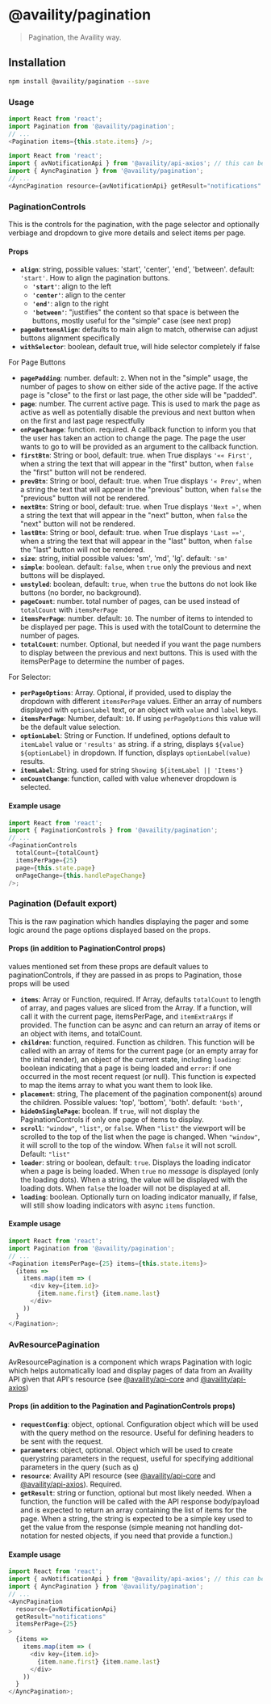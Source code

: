 # @availity/pagination

> Pagination, the Availity way.

## Installation

```bash
npm install @availity/pagination --save
```

### Usage

```javascript
import React from 'react';
import Pagination from '@availity/pagination';
// ...
<Pagination items={this.state.items} />;
```

```javascript
import React from 'react';
import { avNotificationApi } from '@availity/api-axios'; // this can be any API resource
import { AyncPagination } from '@availity/pagination';
// ...
<AyncPagination resource={avNotificationApi} getResult="notifications" />;
```

### PaginationControls

This is the controls for the pagination, with the page selector and optionally verbiage and dropdown to give more details and select items per page.

#### Props

- **`align`**: string, possible values: 'start', 'center', 'end', 'between'. default: `'start'`. How to align the pagination buttons.
  - **`'start'`**: align to the left
  - **`'center'`**: align to the center
  - **`'end'`**: align to the right
  - **`'between'`**: "justifies" the content so that space is between the buttons, mostly useful for the "simple" case (see next prop)
- **`pageButtonsAlign`**: defaults to main align to match, otherwise can adjust buttons alignment specifically
- **`withSelector`**: boolean, default true, will hide selector completely if false

For Page Buttons

- **`pagePadding`**: number. default: `2`. When not in the "simple" usage, the number of pages to show on either side of the active page. If the active page is "close" to the first or last page, the other side will be "padded".
- **`page`**: number. The current active page. This is used to mark the page as active as well as potentially disable the previous and next button when on the first and last page respectfully
- **`onPageChange`**: function. required. A callback function to inform you that the user has taken an action to change the page. The page the user wants to go to will be provided as an argument to the callback function.
- **`firstBtn`**: String or bool, default: true. when True displays `'«« First'`, when a string the text that will appear in the "first" button, when `false` the "first" button will not be rendered.
- **`prevBtn`**: String or bool, default: true. when True displays `'« Prev'`, when a string the text that will appear in the "previous" button, when `false` the "previous" button will not be rendered.
- **`nextBtn`**: String or bool, default: true. when True displays `'Next »'`, when a string the text that will appear in the "next" button, when `false` the "next" button will not be rendered.
- **`lastBtn`**: String or bool, default: true. when True displays `'Last »»'`, when a string the text that will appear in the "last" button, when `false` the "last" button will not be rendered.
- **`size`**: string, initial possible values: 'sm', 'md', 'lg'. default: `'sm'`
- **`simple`**: boolean. default: `false`, when `true` only the previous and next buttons will be displayed.
- **`unstyled`**: boolean, default: `true`, when `true` the buttons do not look like buttons (no border, no background).
- **`pageCount`**: number. total number of pages, can be used instead of `totalCount` with `itemsPerPage`
- **`itemsPerPage`**: number. default: `10`. The number of items to intended to be displayed per page. This is used with the totalCount to determine the number of pages.
- **`totalCount`**: number. Optional, but needed if you want the page numbers to display between the previous and next buttons. This is used with the itemsPerPage to determine the number of pages.

For Selector:

- **`perPageOptions`**: Array. Optional, if provided, used to display the dropdown with different `itemsPerPage` values. Either an array of numbers displayed with `optionLabel` text, or an object with `value` and `label` keys.
- **`itemsPerPage`**: Number, default: `10`. If using `perPageOptions` this value will be the default value selection.
- **`optionLabel`**: String or Function. If undefined, options default to `itemLabel` value or `'results'` as string. if a string, displays `${value} ${optionLabel}` in dropdown. If function, displays `optionLabel(value)` results.
- **`itemLabel`**: String. used for string `Showing ${itemLabel || 'Items'}`
- **`onCountChange`**: function, called with value whenever dropdown is selected.

#### Example usage

```javascript
import React from 'react';
import { PaginationControls } from '@availity/pagination';
// ...
<PaginationControls
  totalCount={totalCount}
  itemsPerPage={25}
  page={this.state.page}
  onPageChange={this.handlePageChange}
/>;
```

### Pagination (Default export)

This is the raw pagination which handles displaying the pager and some logic around the page options displayed based on the props.

#### Props (in addition to PaginationControl props)

values mentioned set from these props are default values to paginationControls, if they are passed in as props to Pagination, those props will be used

- **`items`**: Array or Function, required. If Array, defaults `totalCount` to length of array, and pages values are sliced from the Array. If a function, will call it with the current page, itemsPerPage, and `itemExtraArgs` if provided. The function can be async and can return an array of items or an object with items, and totalCount.
- **`children`**: function, required. Function as children. This function will be called with an array of items for the current page (or an empty array for the initial render), an object of the current state, including `loading`: boolean indicating that a page is being loaded and `error`: if one occurred in the most recent request (or null). This function is expected to map the items array to what you want them to look like.
- **`placement`**: string, The placement of the pagination component(s) around the children. Possible values: 'top', 'bottom', 'both'. default: `'both'`,
- **`hideOnSinglePage`**: boolean. If `true`, will not display the PaginationControls if only one page of items to display.
- **`scroll`**: `"window"`, `"list"`, or `false`. When `"list"` the viewport will be scrolled to the top of the list when the page is changed. When `"window"`, it will scroll to the top of the window. When `false` it will not scroll. Default: `"list"`
- **`loader`**: string or boolean, default: `true`. Displays the loading indicator when a page is being loaded. When `true` no _message_ is displayed (only the loading dots). When a string, the value will be displayed with the loading dots. When `false` the loader will not be displayed at all.
- **`loading`**: boolean. Optionally turn on loading indicator manually, if false, will still show loading indicators with async `items` function.

#### Example usage

```javascript
import React from 'react';
import Pagination from '@availity/pagination';
// ...
<Pagination itemsPerPage={25} items={this.state.items}>
  {items =>
    items.map(item => (
      <div key={item.id}>
        {item.name.first} {item.name.last}
      </div>
    ))
  }
</Pagination>;
```

### AvResourcePagination

AvResourcePagination is a component which wraps Pagination with logic which helps automatically load and display pages of data from an Availity API given that API's resource (see [@availity/api-core](https://github.com/Availity/sdk-js/tree/master/packages/api-core) and [@availity/api-axios](https://github.com/Availity/sdk-js/tree/master/packages/api-axios))

#### Props (in addition to the Pagination and PaginationControls props)

- **`requestConfig`**: object, optional. Configuration object which will be used with the query method on the resource. Useful for defining headers to be sent with the request.
- **`parameters`**: object, optional. Object which will be used to create querystring parameters in the request, useful for specifying additional parameters in the query (such as `q`)
- **`resource`**: Availity API resource (see [@availity/api-core](https://github.com/Availity/sdk-js/tree/master/packages/api-core) and [@availity/api-axios](https://github.com/Availity/sdk-js/tree/master/packages/api-axios)). Required.
- **`getResult`**: string or function, optional but most likely needed. When a function, the function will be called with the API response body/payload and is expected to return an array containing the list of items for the page. When a string, the string is expected to be a simple key used to get the value from the response (simple meaning not handling dot-notation for nested objects, if you need that provide a function.)

#### Example usage

```javascript
import React from 'react';
import { avNotificationApi } from '@availity/api-axios'; // this can be any API resource
import { AyncPagination } from '@availity/pagination';
// ...
<AyncPagination
  resource={avNotificationApi}
  getResult="notifications"
  itemsPerPage={25}
>
  {items =>
    items.map(item => (
      <div key={item.id}>
        {item.name.first} {item.name.last}
      </div>
    ))
  }
</AyncPagination>;
```
